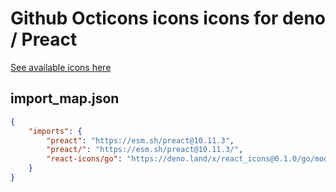 # Github Octicons icons icons for deno / Preact

[See available icons here](https://react-icons.github.io/react-icons/icons?name=go)

## import_map.json

```json
{
    "imports": {
        "preact": "https://esm.sh/preact@10.11.3",
        "preact/": "https://esm.sh/preact@10.11.3/",
        "react-icons/go": "https://deno.land/x/react_icons@0.1.0/go/mod.ts",
    }
}
```

